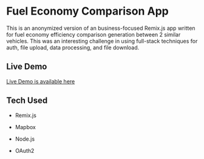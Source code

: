 # Fuel Economy Comparison App

This is an anonymized version of an business-focused Remix.js app written for fuel economy efficiency comparison generation between 2 similar vehicles. This was an interesting challenge in using full-stack techniques for auth, file upload, data processing, and file download.

## Live Demo

[Live Demo is available here](https://fueleconomyremixdemo.fly.dev/)

## Tech Used

- Remix.js

- Mapbox

- Node.js

- OAuth2
